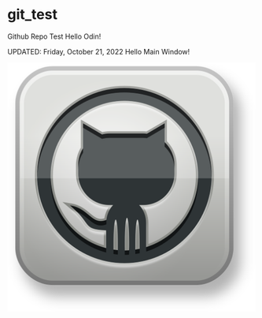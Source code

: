 # git_test
Github Repo Test
Hello Odin! 

UPDATED: Friday, October 21, 2022
Hello Main Window!

<img src="img/github-3d-logo.png" alt="Github 3d Logo">